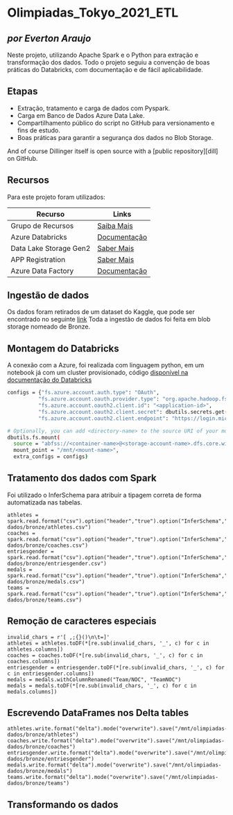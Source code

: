 # Olimpiadas_Tokyo_2021_ETL
## _por Everton Araujo_


Neste projeto, utilizando Apache Spark e o Python para extração e transformação dos dados. Todo o projeto seguiu a convenção de boas práticas do Databricks, com documentação e de fácil aplicabilidade.

## Etapas
- Extração, tratamento e carga de dados com Pyspark.
- Carga em Banco de Dados Azure Data Lake.
- Compartilhamento público do script no GitHub para versionamento e fins de estudo.
- Boas práticas para garantir a segurança dos dados no Blob Storage.





And of course Dillinger itself is open source with a [public repository][dill]
 on GitHub.

## Recursos

Para este projeto foram utilizados:

| Recurso | Links |
| ------ | ------ |
| Grupo de Recursos | [Saiba Mais](https://learn.microsoft.com/pt-br/azure/azure-resource-manager/management/overview)|
| Azure Databricks | [ Documentação](https://learn.microsoft.com/en-us/azure/databricks/) |
| Data Lake Storage Gen2 | [Saber Mais](https://learn.microsoft.com/en-us/azure/storage/blobs/data-lake-storage-introduction)|
|APP Registration | [Saber Mais](https://learn.microsoft.com/pt-br/entra/identity-platform/quickstart-register-app) |
| Azure Data Factory | [Documentação](https://learn.microsoft.com/en-us/azure/data-factory/) |


## Ingestão de dados
Os dados foram retirados de um dataset do Kaggle, que pode ser encontrado no seguinte [link](https://www.kaggle.com/discussions/general/254945)
Toda a ingestão de dados foi feita em blob storage nomeado de  Bronze.

## Montagem do Databricks
A conexão com a Azure, foi realizada com linguagem python, em um notebook já com um cluster provisionado, código [disponível na documentação do Databricks](https://docs.databricks.com/en/dbfs/mounts.html)

```sh
configs = {"fs.azure.account.auth.type": "OAuth",
          "fs.azure.account.oauth.provider.type": "org.apache.hadoop.fs.azurebfs.oauth2.ClientCredsTokenProvider",
          "fs.azure.account.oauth2.client.id": "<application-id>",
          "fs.azure.account.oauth2.client.secret": dbutils.secrets.get(scope="<scope-name>",key="<service-credential-key-name>"),
          "fs.azure.account.oauth2.client.endpoint": "https://login.microsoftonline.com/<directory-id>/oauth2/token"}

# Optionally, you can add <directory-name> to the source URI of your mount point.
dbutils.fs.mount(
  source = "abfss://<container-name>@<storage-account-name>.dfs.core.windows.net/",
  mount_point = "/mnt/<mount-name>",
  extra_configs = configs)
```

## Tratamento dos dados com Spark
Foi utilizado o InferSchema para atribuir a tipagem correta de forma automatizada nas tabelas.

```ssh
athletes = spark.read.format("csv").option("header","true").option("InferSchema","true").load("/mnt/olimpiadas-dados/bronze/athletes.csv")
coaches = spark.read.format("csv").option("header","true").option("InferSchema","true").load("/mnt/olimpiadas-dados/bronze/coaches.csv")
entriesgender = spark.read.format("csv").option("header","true").option("InferSchema","true").load("/mnt/olimpiadas-dados/bronze/entriesgender.csv")
medals = spark.read.format("csv").option("header","true").option("InferSchema","true").load("/mnt/olimpiadas-dados/bronze/medals.csv")
teams = spark.read.format("csv").option("header","true").option("InferSchema","true").load("/mnt/olimpiadas-dados/bronze/teams.csv")
```
## Remoção de caracteres especiais
```ssh
invalid_chars = r'[ ,;{}()\n\t=]'
athletes = athletes.toDF(*[re.sub(invalid_chars, '_', c) for c in athletes.columns])
coaches = coaches.toDF(*[re.sub(invalid_chars, '_', c) for c in coaches.columns])
entriesgender = entriesgender.toDF(*[re.sub(invalid_chars, '_', c) for c in entriesgender.columns])
medals = medals.withColumnRenamed("Team/NOC", "TeamNOC")
medals = medals.toDF(*[re.sub(invalid_chars, '_', c) for c in medals.columns])
```
## Escrevendo DataFrames nos Delta tables
```ssh
athletes.write.format("delta").mode("overwrite").save("/mnt/olimpiadas-dados/bronze/athletes")
coaches.write.format("delta").mode("overwrite").save("/mnt/olimpiadas-dados/bronze/coaches")
entriesgender.write.format("delta").mode("overwrite").save("/mnt/olimpiadas-dados/bronze/entriesgender")
medals.write.format("delta").mode("overwrite").save("/mnt/olimpiadas-dados/bronze/medals")
teams.write.format("delta").mode("overwrite").save("/mnt/olimpiadas-dados/bronze/teams")
```
## Transformando os dados
```ssh

```


